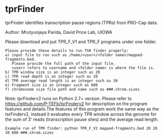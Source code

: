 # tprFinder
tprFinder identifies transcription pause regions (TPRs) from PRO-Cap data.

Author: Mrutyunjaya Parida, David Price Lab, UIOWA

Please download and put TPR_F_V1 and TPR_F programs under one folder.
```
Please provide these details to run TSR finder properly:
a) input file to run such as /home/<user>/<folder name>/mapped-fragments.bed.
   Please provide the full path of the input file.
   <user> refers to username and <folder name> is where the file is.
b) TPR window size is an integer such as 20
c) TPR read depth is an integer such as 20
d) TPR average read length is an integer such as 30
e) Fragment size is an integer such as 600
f) chromosome size file path and name such as ###.chrom.sizes
```
Note: tprFinderv2 runs on Python 2.7+ version. Please refer to https://github.com/P-TEFb/tsrFinderv2 for description on the program features and details.The features of this program work the same way as the tsrFinderv2, instead it evaluates every TPR window across the genome for the sum of 3' reads (transcription pause sites) and the average read length.
```
Example run of TPR finder: python TPR_F_V2 mapped-fragments.bed 20 20 30 600 ###.chrom.sizes
```
